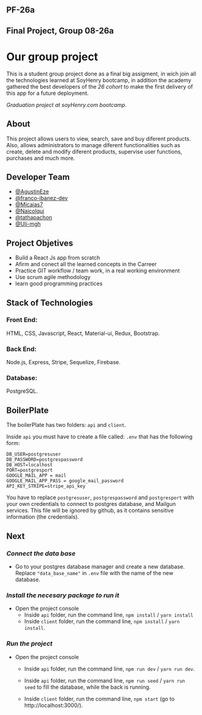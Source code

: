 ## PF-26a
## Final Project, Group 08-26a


# Our group project	

This is a student group project done as a final big assigment, in wich join all the technologies learned at SoyHenry bootcamp, in addition the academy gathered the best developers of the *26 cohort* to make the first delivery of this app for a future deployment.

*Graduation project at soyHenry.com bootcamp.*

## About

This project allows users to view, search, save and buy diferent products. Also, allows administrators to manage diferent functionalities such as create, delete and modify diferent products, supervise user functions, purchases and much more.

## Developer Team

- <a href="https://github.com/AgustinEze">@AgustinEze</a>
- <a href="https://github.com/franco-ibanez-dev">@franco-ibanez-dev</a>
- <a href="https://github.com/Micaias7">@Micaias7</a>
- <a href="https://github.com/Naicolqui">@Naicolqui</a>
- <a href="https://github.com/tathapachon">@tathapachon</a>
- <a href="https://github.com/Uli-mgh">@Uli-mgh</a>

## Project Objetives

- Build a React Js app from scratch
- Afirm and conect all the learned concepts in the Carreer 
- Practice GIT workflow / team work, in a real working environment
- Use scrum agile methodology
- learn good programming practices

## Stack of Technologies

### Front End:
HTML, CSS, Javascript, React, Material-ui, Redux, Bootstrap.

### Back End:
Node.js, Express, Stripe, Sequelize, Firebase.

### Database:
PostgreSQL.

## BoilerPlate

The boilerPlate has two folders: `api` and `client`.

Inside `api` you must have to create a file called: `.env` 
that has the following form: 

```
DB_USER=postgresuser
DB_PASSWORD=postgrespassword
DB_HOST=localhost
PORT=postgresport
GOOGLE_MAIL_APP = mail
GOOGLE_MAIL_APP_PASS = google_mail_password
API_KEY_STRIPE=stripe_api_key
```
You have to replace `postgresuser`, `postgrespassword` and `postgresport` with your own credentials to connect to postgres database, and Mailgun services. This file will be ignored by github, as it contains sensitive information (the credentials).

## Next 
### _Connect the data base_

 - Go to your postgres database manager and create a new   database. Replace `"data_base_name"` in `.env` file with the name of the new database.

 ### _Install the necesary package to run it_

- Open the project console
    + Inside `api` folder, run the command line, `npm install` / `yarn install` 
    + Inside `client` folder, run the command line, `npm install` / `yarn install`.

### _Run the project_

- Open the project console
    + Inside `api` folder, run the command line, `npm run dev` / `yarn run dev`.

    + Inside `api` folder, run the command line, `npm run seed` / `yarn run seed` to fill the database, while the back is running.

    + Inside `client` folder, run the command line, `npm start` (go to http://localhost:3000/). 
